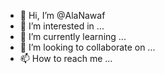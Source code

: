 - 👋 Hi, I’m @AlaNawaf
- 👀 I’m interested in ...
- 🌱 I’m currently learning ...
- 💞️ I’m looking to collaborate on ...
- 📫 How to reach me ...

<!---
AlaNawaf/AlaNawaf is a ✨ special ✨ repository because its `README.md` (this file) appears on your GitHub profile.
You can click the Preview link to take a look at your changes.
--->
